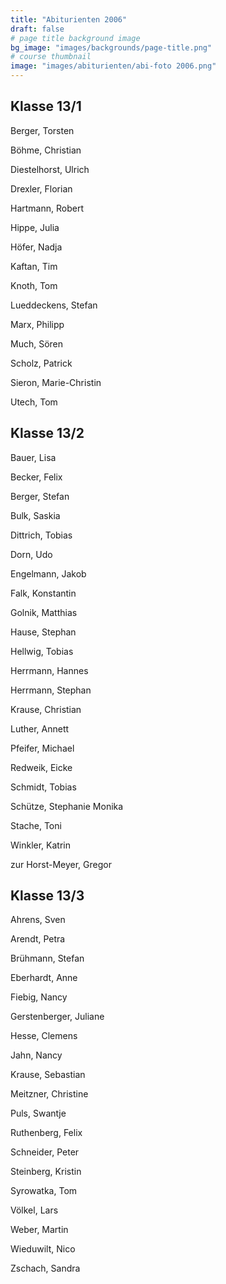 ```yaml
---
title: "Abiturienten 2006"
draft: false
# page title background image
bg_image: "images/backgrounds/page-title.png"
# course thumbnail
image: "images/abiturienten/abi-foto 2006.png"
---
```


## Klasse 13/1

Berger, Torsten

Böhme, Christian

Diestelhorst, Ulrich

Drexler, Florian

Hartmann, Robert

Hippe, Julia

Höfer, Nadja

Kaftan, Tim

Knoth, Tom

Lueddeckens, Stefan

Marx, Philipp

Much, Sören

Scholz, Patrick

Sieron, Marie-Christin

Utech, Tom

## Klasse 13/2

Bauer, Lisa

Becker, Felix

Berger, Stefan

Bulk, Saskia

Dittrich, Tobias

Dorn, Udo

Engelmann, Jakob

Falk, Konstantin

Golnik, Matthias

Hause, Stephan

Hellwig, Tobias

Herrmann, Hannes

Herrmann, Stephan

Krause, Christian

Luther, Annett

Pfeifer, Michael

Redweik, Eicke

Schmidt, Tobias

Schütze, Stephanie Monika

Stache, Toni

Winkler, Katrin

zur Horst-Meyer, Gregor

## Klasse 13/3

Ahrens, Sven

Arendt, Petra

Brühmann, Stefan

Eberhardt, Anne

Fiebig, Nancy

Gerstenberger, Juliane

Hesse, Clemens

Jahn, Nancy

Krause, Sebastian

Meitzner, Christine

Puls, Swantje

Ruthenberg, Felix

Schneider, Peter

Steinberg, Kristin

Syrowatka, Tom

Völkel, Lars

Weber, Martin

Wieduwilt, Nico

Zschach, Sandra
